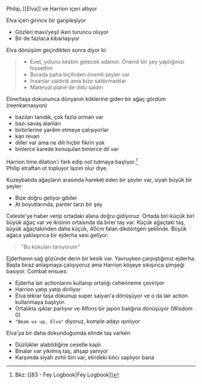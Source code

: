 ---
---  
  
Philip, [[Elva]] ve Harrion içeri atlıyor  
  
Elva içeri girince bir garipleşiyor  
- Gözleri mavi/yeşil iken turuncu oluyor  
- Bir de fazlaca kibarlaşıyor  
	  
Elva dönüşüm geçirdikten sonra diyor ki:  
> - Evet, yolunu kestim gelecek adamın. Önemli bir şey yaptığınızı hissettim  
> - Burada paha biçilirden önemli şeyler var  
> - İnsanlar saldırdı ama bize saldırmadılar  
> - Materyal plane'de oldu saldırı  
  
Eline/taşa dokununca dünyanın köklerine giden bir ağaç gördüm (reenkarnasyon)  
- bazıları tanıdık, çok fazla orman var  
- bazı savaş alanları  
- birbirlerine yardım etmeye çalışıyorlar  
- kan revan  
- diller var ama ne dili hiçbir fikrin yok  
- binlerce karede konuşulan binlerce dil var  
  
Harrion time dilation'ı fark edip not tutmaya başlıyor.[^1]  
Philip etraftan ot topluyor lazım olur diye.  
  
Kuzeybatıda ağaçların arasında hareket eden bir şeyler var, siyah büyük bir şeyler  
- Bize doğru geliyor gibiler  
- At boyutlarında, panter tarzı bir şey  
  
Celeste'ye haber verip ortadaki alana doğru gidiyoruz. Ortada biri küçük biri büyük ağaç var ve ikisinin ortasında da birer taş var. Küçük ağaçtaki taş, büyük ağaçtakinden daha küçük, 40cm falan dikdörtgen şeklinde. Büyük ağaca yaklaşınca bir ejderha sesi geliyor:  
> "Bu kokuları tanıyorum"  
  
Ejderhanın sağ gözünde derin bir kesik var. Yavruyken çarpıştığımız ejderha. Başta biraz anlaşmaya çalışıyoruz ama Harrion köşeye sıkışınca şimşeği basıyor. Combat ensues:  
- Ejderha lair actionlarını kullanıp ortalığı cehenneme çeviriyor  
- Harrion yatıp yatıp diriliyor  
- Elva tekrar taşa dokunup super saiyan'a dönüşüyor ve o da lair action kullanmaya başlıyor.  
- Ortalıkta ışıklar parlıyor ve Alfons bir japon balığına dönüşüyor (Wisdom 0)  
- `"Beam us up, Elva"` diyoruz, komple adayı ışınlıyor  
  
Elva'ya bir daha dokunduğumda elinde taş varken  
- Düzlükler alabildiğine cesetle kaplı  
- Binalar var yıkılmış taş, ahşap yanıyor  
- Karşımda siyah zırhlı biri var, elindeki kılıcı saplıyor bana  
  
[^1]: Bkz: [[83 - Fey Logbook|Fey Logbook]]